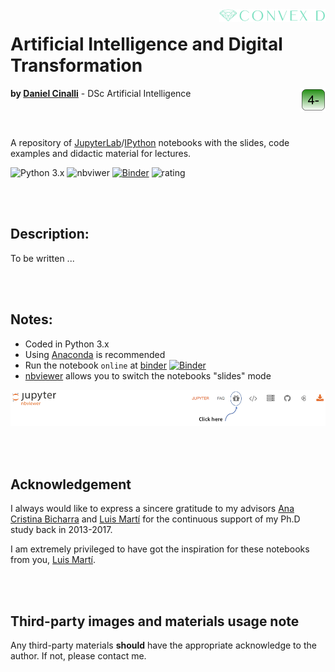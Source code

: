 <!-- 
![ConvexDLog](./img/logofundobrancocurto.png "ConvexD - AI Research Group") 
<img src="./img/logo fundo verde curto.png" width="200" height="400" align="right"/>
-->

<img src="./img/logoconvexbrancomini2.png"  align="right"/>

# Artificial Intelligence and Digital Transformation

<img src="./img/logoboxverde.png" align="right"/>

__by [Daniel Cinalli](http://www.cinalli.com.br)__ - DSc Artificial Intelligence


<br/><br/> 

A repository of [JupyterLab](https://www.jupyter.org)/[IPython](https://www.ipython.org) notebooks with the slides, code examples and didactic material for lectures.

![Python 3.x](https://img.shields.io/badge/python-3.x-green.svg)
![nbviwer](https://img.shields.io/badge/view%20in-nbviewer-orange.svg)
[![Binder](https://mybinder.org/badge_logo.svg)](https://mybinder.org/v2/gh/drcinalli/Artificial-Intelligence-and-Transformation/master)
![rating](https://img.shields.io/badge/cool-★★★★★-yellow)

<br/><br/> 
## Description:
To be written ...

<br/><br/> 
## Notes:

* Coded in Python 3.x
* Using [Anaconda](https://www.anaconda.com/) is recommended
* Run the notebook `online` at [binder](https://mybinder.org/v2/gh/drcinalli/Artificial-Intelligence-and-Transformation/master) [![Binder](https://mybinder.org/badge_logo.svg)](https://mybinder.org/v2/gh/drcinalli/Artificial-Intelligence-and-Transformation/master)
* [nbviewer](https://nbviewer.jupyter.org/) allows you to switch the notebooks "slides" mode

<kbd>
<img src="img/nbviwer-slides.png" />
</kbd>


<br/><br/> 
## Acknowledgement

I always would like to express a sincere gratitude to my advisors [Ana Cristina Bicharra](http://lattes.cnpq.br/4879977915136752) and [Luis Martí](https://www.lmarti.com) for the continuous support of my Ph.D study back in 2013-2017.

I am extremely privileged to have got the inspiration for these notebooks from you, [Luis Martí](https://www.lmarti.com).


<br/><br/> 
## Third-party images and materials usage note

Any third-party materials **should** have the appropriate acknowledge to the author. If not, please contact me.

